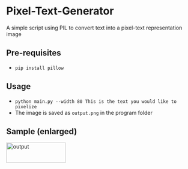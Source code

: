 # Pixel-Text-Generator
A simple script using PIL to convert text into a pixel-text representation image

## Pre-requisites

- `pip install pillow`

## Usage

- `python main.py --width 80 This is the text you would like to pixelize`
- The image is saved as `output.png` in the program folder

## Sample (enlarged)

<img width="158" height="54" alt="output" src="https://github.com/user-attachments/assets/05f702f9-f58a-4de6-be2f-3d16f7c1fb82" />
